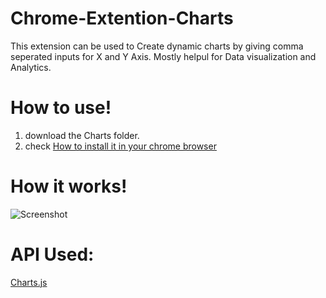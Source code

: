 # Chrome-Extention-Charts

This extension can be used to Create dynamic charts by giving comma seperated inputs for X and Y Axis. Mostly helpul for Data visualization and Analytics. 

# How to use!
1. download the Charts folder.
2. check [How to install it in your chrome browser](https://www.cnet.com/how-to/how-to-install-chrome-extensions-manually)

# How it works!

![Screenshot](https://github.com/vimaltiwari2612/Chrome-Extention-Charts/blob/main/Screeshot.png)

# API Used:

[Charts.js](https://www.chartjs.org/)
